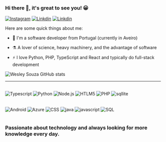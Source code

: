 ### Hi there 👋, it's great to see you! 😀

[![Instagram](https://img.shields.io/badge/Instagram-E4405F?style=for-the-badge&logo=instagram&logoColor=white)](https://www.instagram.com/_welldouglas)
[![Linkdin](https://img.shields.io/badge/LinkedIn-0077B5?style=for-the-badge&logo=linkedin&logoColor=white)](https://www.linkedin.com/in/wesley-souza-b57348148)
[![Linkdin](https://img.shields.io/badge/Discord-7289DA?style=for-the-badge&logo=discord&logoColor=white)](https://discord.gg/pFRxmKmQ)


Here are some quick things about me:

* 🔭 I'm a software developer from Portugal (currently in Aveiro)

* ⚗️ A lover of science, heavy machinery, and the advantage of software

* ⚡ I love Python, PHP, TypeScript and React and typically do full-stack development

![Wesley Souza GitHub stats](https://github-readme-stats.vercel.app/api?username=WSouz&show_icons=true&theme=dracula)

---


<div style="display: inline_block"><br>
    <img aling="center" alt="Typescript" src="https://img.shields.io/badge/TypeScript-007ACC?style=for-the-badge&logo=typescript&logoColor=white" />
    <img aling="center" alt="Python" src="https://img.shields.io/badge/Python-3776AB?style=for-the-badge&logo=python&logoColor=white" />
     <img aling="center" alt="Node.js" src="https://img.shields.io/badge/Node.js-43853D?style=for-the-badge&logo=node.js&logoColor=white" />
    <img aling="center" alt="HTLM5" src="https://img.shields.io/badge/HTML5-E34F26?style=for-the-badge&logo=html5&logoColor=white" />  
    <img aling="center" alt="PHP" src="https://img.shields.io/badge/PHP-777BB4?style=for-the-badge&logo=php&logoColor=white" /> 
     <img aling="center" alt="sqllite" src="https://img.shields.io/badge/SQLite-07405E?style=for-the-badge&logo=sqlite&logoColor=white" />    

</div><br/>

<div style="display: inline_block"><br>
    <img aling="center" alt="Android" src="https://img.shields.io/badge/Android-3DDC84?style=for-the-badge&logo=android&logoColor=white" />
    <img aling="center" alt="Azure" src="https://img.shields.io/badge/Microsoft_Azure-0089D6?style=for-the-badge&logo=microsoft-azure&logoColor=white" />
     <img aling="center" alt="CSS" src="https://img.shields.io/badge/CSS-239120?&style=for-the-badge&logo=css3&logoColor=white" />
    <img aling="center" alt="java" src="https://img.shields.io/badge/Java-ED8B00?style=for-the-badge&logo=java&logoColor=white" />  
    <img aling="center" alt="javascript" src="https://img.shields.io/badge/JavaScript-323330?style=for-the-badge&logo=javascript&logoColor=F7DF1E" />
        <img aling="center" alt="SQL" src="https://img.shields.io/badge/Microsoft_SQL_Server-CC2927?style=for-the-badge&logo=microsoft-sql-server&logoColor=white" />  
</div><br/>

### Passionate about technology and always looking for more knowledge every day.
